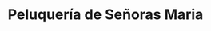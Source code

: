 ---
title: "Peluquería de Señoras Maria"
url: /benidorm/peluqueria-de-senoras-maria/
shop: peluquería
---